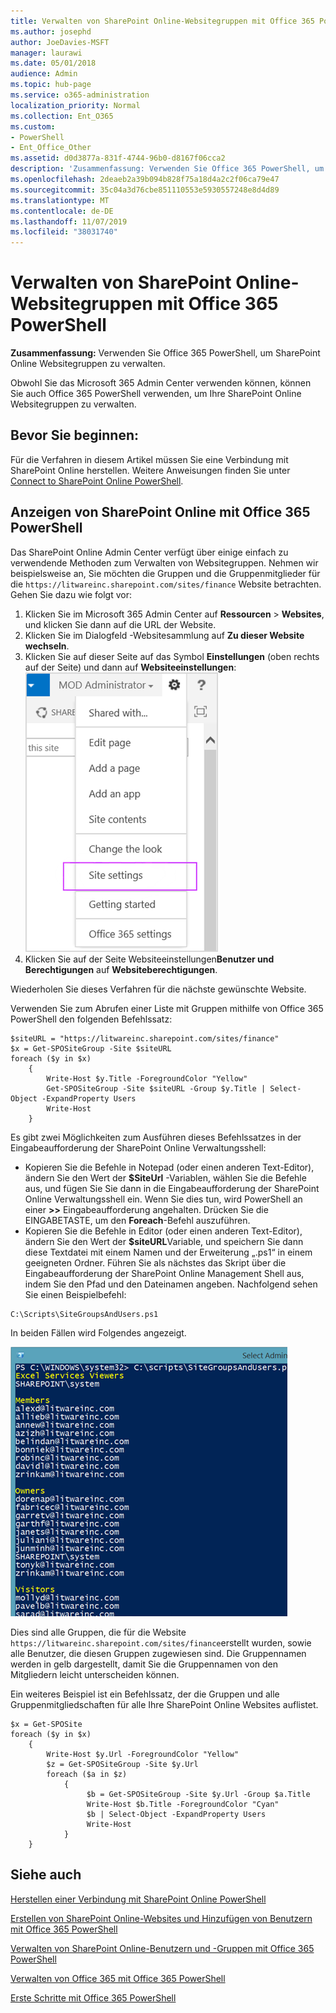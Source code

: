 ```yaml
---
title: Verwalten von SharePoint Online-Websitegruppen mit Office 365 PowerShell
ms.author: josephd
author: JoeDavies-MSFT
manager: laurawi
ms.date: 05/01/2018
audience: Admin
ms.topic: hub-page
ms.service: o365-administration
localization_priority: Normal
ms.collection: Ent_O365
ms.custom:
- PowerShell
- Ent_Office_Other
ms.assetid: d0d3877a-831f-4744-96b0-d8167f06cca2
description: 'Zusammenfassung: Verwenden Sie Office 365 PowerShell, um SharePoint Online Websitegruppen zu verwalten.'
ms.openlocfilehash: 2deaeb2a39b094b828f75a18d4a2c2f06ca79e47
ms.sourcegitcommit: 35c04a3d76cbe851110553e5930557248e8d4d89
ms.translationtype: MT
ms.contentlocale: de-DE
ms.lasthandoff: 11/07/2019
ms.locfileid: "38031740"
---
```

# <a name="manage-sharepoint-online-site-groups-with-office-365-powershell"></a>Verwalten von SharePoint Online-Websitegruppen mit Office 365 PowerShell

 **Zusammenfassung:** Verwenden Sie Office 365 PowerShell, um SharePoint Online Websitegruppen zu verwalten.
  
Obwohl Sie das Microsoft 365 Admin Center verwenden können, können Sie auch Office 365 PowerShell verwenden, um Ihre SharePoint Online Websitegruppen zu verwalten.

## <a name="before-you-begin"></a>Bevor Sie beginnen:

Für die Verfahren in diesem Artikel müssen Sie eine Verbindung mit SharePoint Online herstellen. Weitere Anweisungen finden Sie unter [Connect to SharePoint Online PowerShell](https://docs.microsoft.com/powershell/sharepoint/sharepoint-online/connect-sharepoint-online?view=sharepoint-ps).

## <a name="view-sharepoint-online-with-office-365-powershell"></a>Anzeigen von SharePoint Online mit Office 365 PowerShell

Das SharePoint Online Admin Center verfügt über einige einfach zu verwendende Methoden zum Verwalten von Websitegruppen. Nehmen wir beispielsweise an, Sie möchten die Gruppen und die Gruppenmitglieder für die `https://litwareinc.sharepoint.com/sites/finance` Website betrachten. Gehen Sie dazu wie folgt vor:

1. Klicken Sie im Microsoft 365 Admin Center auf **Ressourcen** > **Websites**, und klicken Sie dann auf die URL der Website.
2. Klicken Sie im Dialogfeld -Websitesammlung auf **Zu dieser Website wechseln**.
3. Klicken Sie auf dieser Seite auf das Symbol **Einstellungen** (oben rechts auf der Seite) und dann auf **Websiteeinstellungen**:<br/>
![SharePoint Online von Websiteeinstellungen](media/spo-site-settings.png)<br/>
4. Klicken Sie auf der Seite Websiteeinstellungen**Benutzer und Berechtigungen** auf **Websiteberechtigungen**.

Wiederholen Sie dieses Verfahren für die nächste gewünschte Website.

Verwenden Sie zum Abrufen einer Liste mit Gruppen mithilfe von Office 365 PowerShell den folgenden Befehlssatz:

```
$siteURL = "https://litwareinc.sharepoint.com/sites/finance"
$x = Get-SPOSiteGroup -Site $siteURL
foreach ($y in $x)
    {
        Write-Host $y.Title -ForegroundColor "Yellow"
        Get-SPOSiteGroup -Site $siteURL -Group $y.Title | Select-Object -ExpandProperty Users
        Write-Host
    }
```

Es gibt zwei Möglichkeiten zum Ausführen dieses Befehlssatzes in der Eingabeaufforderung der SharePoint Online Verwaltungsshell:

- Kopieren Sie die Befehle in Notepad (oder einen anderen Text-Editor), ändern Sie den Wert der **$SiteUrl** -Variablen, wählen Sie die Befehle aus, und fügen Sie Sie dann in die Eingabeaufforderung der SharePoint Online Verwaltungsshell ein. Wenn Sie dies tun, wird PowerShell an einer **>>** Eingabeaufforderung angehalten. Drücken Sie die EINGABETASTE, um den **Foreach**-Befehl auszuführen.<br/>
- Kopieren Sie die Befehle in Editor (oder einen anderen Text-Editor), ändern Sie den Wert der **$siteURL**Variable, und speichern Sie dann diese Textdatei mit einem Namen und der Erweiterung „.ps1“ in einem geeigneten Ordner. Führen Sie als nächstes das Skript über die Eingabeaufforderung der SharePoint Online Management Shell aus, indem Sie den Pfad und den Dateinamen angeben. Nachfolgend sehen Sie einen Beispielbefehl:

```
C:\Scripts\SiteGroupsAndUsers.ps1
```

In beiden Fällen wird Folgendes angezeigt.

![SharePoint Online Websitegruppen](media/SPO-site-groups.png)

Dies sind alle Gruppen, die für die Website `https://litwareinc.sharepoint.com/sites/finance`erstellt wurden, sowie alle Benutzer, die diesen Gruppen zugewiesen sind. Die Gruppennamen werden in gelb dargestellt, damit Sie die Gruppennamen von den Mitgliedern leicht unterscheiden können.

Ein weiteres Beispiel ist ein Befehlssatz, der die Gruppen und alle Gruppenmitgliedschaften für alle Ihre SharePoint Online Websites auflistet.

```
$x = Get-SPOSite
foreach ($y in $x)
    {
        Write-Host $y.Url -ForegroundColor "Yellow"
        $z = Get-SPOSiteGroup -Site $y.Url
        foreach ($a in $z)
            {
                 $b = Get-SPOSiteGroup -Site $y.Url -Group $a.Title 
                 Write-Host $b.Title -ForegroundColor "Cyan"
                 $b | Select-Object -ExpandProperty Users
                 Write-Host
            }
    }
```
    
## <a name="see-also"></a>Siehe auch

[Herstellen einer Verbindung mit SharePoint Online PowerShell](https://docs.microsoft.com/powershell/sharepoint/sharepoint-online/connect-sharepoint-online?view=sharepoint-ps)

[Erstellen von SharePoint Online-Websites und Hinzufügen von Benutzern mit Office 365 PowerShell](create-sharepoint-sites-and-add-users-with-powershell.md)

[Verwalten von SharePoint Online-Benutzern und -Gruppen mit Office 365 PowerShell](manage-sharepoint-users-and-groups-with-powershell.md)

[Verwalten von Office 365 mit Office 365 PowerShell](manage-office-365-with-office-365-powershell.md)
  
[Erste Schritte mit Office 365 PowerShell](getting-started-with-office-365-powershell.md)

